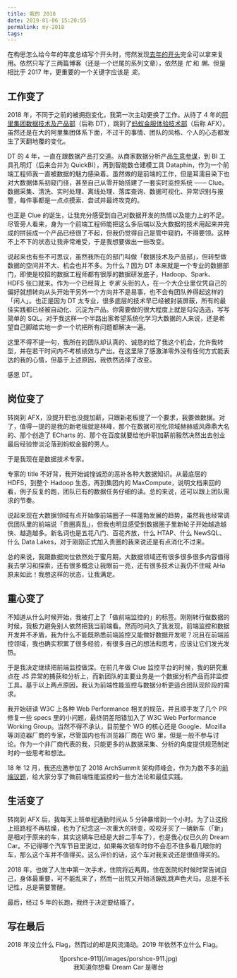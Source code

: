```yaml
---
title: 我的 2018
date: 2019-01-06 15:20:55
permalink: my-2018
tags:
---
```


在构思怎么给今年的年度总结写个开头时，愕然发现[去年的开头](https://undefinedblog.com/my-2017/)完全可以拿来复用。依然只写了三两篇博客（还是一个烂尾的系列文章），依然是 *忙* 和 *懒*。但是相比于 2017 年，更重要的一个关键字应该是 *变*。

## 工作变了

2018 年，不同于之前的被拥抱变化，我第一次主动更换了工作。从待了 4 年的[阿里集团数据技术及产品部](https://dt.alibaba.com/)（后称 DT），跳到了[蚂蚁金服体验技术部](https://xtech.antfin.com/)（后称 AFX）。虽然还是在大的阿里集团体系下面，不过干的事情、团队的风格、个人的心态都发生了天翻地覆的变化。

DT 的 4 年，一直在跟数据产品打交道。从商家数据分析产品[生意参谋](https://sycm.taobao.com)，到 BI 工具孔明灯（后来合并为 QuickBI），再到智能数仓建模工具 Dataphin，作为一个前端工程师我一直被数据的魅力感染着。虽然做的是前端的工作，但是耳濡目染下也对大数据体系初窥门径，甚至自己从零开始搭建了一套实时监控系统 —— Clue。数据采集、清洗、实时处理、离线处理、落库查询、数据可视化、异常识别与报警，每件事都是一点点摸索、尝试并最终攻克的。

也正是 Clue 的诞生，让我充分感受到自己对数据开发的热情以及能力上的不足。尽管旁人看来，身为一个前端工程师能把这么多后端以及大数据的技术用起来并完成的拼装成一个产品已经很了不起，但我仍觉得自己是管中窥豹，不得要领。这种不上不下的状态让我非常难受，于是我想要做出一些改变。

说起来也有些不可思议，虽然我所在的部门叫做「数据技术及产品部」，但转型做数据的空间并不大、机会也并不多。为什么？因为 DT 本来就是一个专业的数据部门，即使是校招的数据工程师都有很厚的数据研发底子，Hadoop、Spark、HDFS 张口就来。作为一个已经背上 *专家* 头衔的人，在一个大企业里仅凭自己的偏好就想转向从头开始干另外一个方向并不是易事，也不会有团队养得起这样的「闲人」。也正是因为 DT 太专业，很多底层的技术早已经被封装屏蔽，所有的最佳实践都已经被自动化、沉淀为产品。你需要做的很大程度上就是勾勾选选，写写简单的 SQL。对于我这样一个半路出家希望系统化学习大数据的人来说，还是希望自己脚踏实地一步一个坑把所有问题都解决一遍。

这里不得不提一句，我所在的团队却认真的、诚恳的给了我这个机会，允许我转型，并在若干时间内不考核绩效与产出。在这里除了感激涕零外没有任何方式能表达的我的心情，但基于上述原因，我依然选择了改变。

感恩 DT。

## 岗位变了

转岗到 AFX，没提升职也没提加薪，只跟新老板提了一个要求，我要做数据。对了，值得一提的是我的新老板就是林峰，那个在数据可视化领域赫赫威风鼎鼎大名的、那个创造了 ECharts 的、那个在百度就要给他升职加薪前毅然决然出去创业最后经验惨淡沦落到蚂蚁金服的男人。

于是我现在是数据技术专家。

专家的 title 不好背，我开始诚惶诚恐的恶补各种大数据知识。从最底层的 HDFS，到整个 Hadoop 生态，再到集团内的 MaxCompute，说明文档来回的看，例子反复的跑，团队已有的数据任务仔细的读。总的来说，还可以跟上团队需求的节奏。

说起来现在大数据领域有点开始像前端圈子一样蓬勃发展的趋势，虽然我也经常调侃团队里的前端说「贵圈真乱」，但我也明显感受到数据圈子里新轮子开始越造越快、越造越多。新名词也是五花八门、百花齐放，什么 HTAP、什么 NewSQL、什么 Data Lakes，对于刚刚正式加入贵圈的我来说还是有点消化不过来。

总的来说，我跟数据岗位依然处于蜜月期，大数据领域还有很多很多很多内容值得我去学习和探索，还有很多概念让我眼前一亮，还有很多技术让我仍不住喊 AHa 原来如此！我想这样的状态，让我满足。

## 重心变了

不知道从什么时候开始，我被打上了「做前端监控的」的标签。刚刚转行做数据的时候，我极力避免别人依然把我当前端看。然而时间久了我发现，前端监控和数据开发并不矛盾，我为什么不能既熟悉前端监控又能做好数据开发呢？况且在前端监控领域，我也确实积累了很多经验，有很多自己的想法和思考，应该让它们发光发热。

于是我决定继续把前端监控做深。在前几年做 Clue 监控平台的时候，我的研究重点在 JS 异常的捕获和分析上，而新团队的主要业务是一个数据分析产品而非监控工具。基于以上两点原因，我认为前端性能监控与数据分析更适合团队现阶段的需求。

我开始研读 W3C 上各种 Web Performance 相关的规范，并且顺手发了几个 PR 修复一些 specs 里的小问题，最终阴差阳错加入了 W3C Web Performance Working Group。当然不得不承认，目前整个 WG 的核心还是 Google、Mozilla 等浏览器厂商的专家，尽管国内也有浏览器厂商在 WG 里，但是一般不参与讨论。作为一个非厂商代表的我，只能更多的从数据采集、分析的角度提供规范制定时的一些思考和想法。

18 年 12 月，我还应邀参加了 2018 ArchSummit 架构师峰会，作为为数不多的[前端议题](https://bj2018.archsummit.com/presentation/1229)，给大家分享了做前端性能监控的一些方法论和最佳实践。

## 生活变了

转岗到 AFX 后，我每天上班单程通勤时间从 5 分钟暴增到一个小时。为了让这段上班路程不再枯燥，也为了纪念这一次重大的转变，咬咬牙买了一辆新车（「新」是相对于原来的车，其实这辆车已经是大龄二手车了），也是我心仪已久的 Dream Car。不记得哪个汽车节目里说过，如果每次锁车时你不会忍不住多看几眼你的车，那么这个车并不值得买。这么评价的话，这个车对我来说还是很值得买的。

2018 年，也做了人生中第一次手术，住院将近两周。住在医院的时候时常告诫自己，身体最重要，可不能乱来了，然而一出院又开始活蹦乱跳声色犬马。总是不长记性，总是需要警醒。

最后，经过 5 年的长跑，我终于决定要结婚了。

## 写在最后

2018 年没立什么 Flag，然而过的却是风流涌动。2019 年依然不立什么 Flag。

<center>![porshce-911](/images/porshce-911.jpg)</center>
<center>我知道你想看 Dream Car 是哪台</center>
